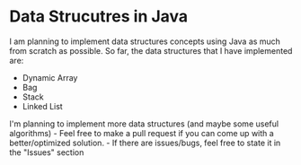 <h1>Data Strucutres in Java</h1>

I am planning to implement data structures concepts using Java as much from scratch as possible.
So far, the data structures that I have implemented are:
  * Dynamic Array
  * Bag
  * Stack
  * Linked List

<p> I'm planning to implement more data structures (and maybe some useful algorithms)
- Feel free to make a pull request if you can come up with a better/optimized solution.
- If there are issues/bugs, feel free to state it in the "Issues" section
